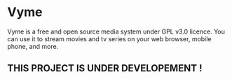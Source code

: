 # Vyme
Vyme is a free and open source media system under GPL v3.0 licence.
You can use it to stream movies and tv series on your web browser, mobile phone, and more.

## THIS PROJECT IS UNDER DEVELOPEMENT !
